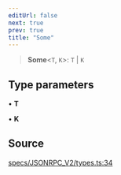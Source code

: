 ```yaml
---
editUrl: false
next: true
prev: true
title: "Some"
---
```


> **Some**\<`T`, `K`\>: `T` \| `K`

## Type parameters

• **T**

• **K**

## Source

[specs/JSONRPC\_V2/types.ts:34](https://github.com/chord-ts/rpc/blob/0637e5c/src/specs/JSONRPC_V2/types.ts#L34)
